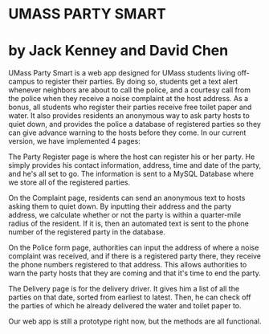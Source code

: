 UMASS PARTY SMART
====================================================
by Jack Kenney and David Chen
====================================
UMass Party Smart is a web app designed for UMass students living off-campus to register their parties. By doing so, students get a text alert whenever neighbors are about to call the police, and a courtesy call from the police when they receive a noise complaint at the host address. As a bonus, all students who register their parties receive free toilet paper and water. It also provides residents an anonymous way to ask party hosts to quiet down, and provides the police a database of registered parties so they can give advance warning to the hosts before they come. In our current version, we have implemented 4 pages:

The Party Register page is where the host can register his or her party. He simply provides his contact information, address, time and date of the party, and he's all set to go. The information is sent to a MySQL Database where we store all of the registered parties.

On the Complaint page, residents can send an anonymous text to hosts asking them to quiet down. By inputting their address and the party address, we calculate whether or not the party is within a quarter-mile radius of the resident. If it is, then an automated text is sent to the phone number of the registered party in the database.

On the Police form page, authorities can input the address of where a noise complaint was received, and if there is a registered party there, they receive the phone numbers registered to that address. This allows authorities to warn the party hosts that they are coming and that it's time to end the party.

The Delivery page is for the delivery driver. It gives him a list of all the parties on that date, sorted from earliest to latest. Then, he can check off the parties of which he already delivered the water and toilet paper to.

Our web app is still a prototype right now, but the methods are all functional.
